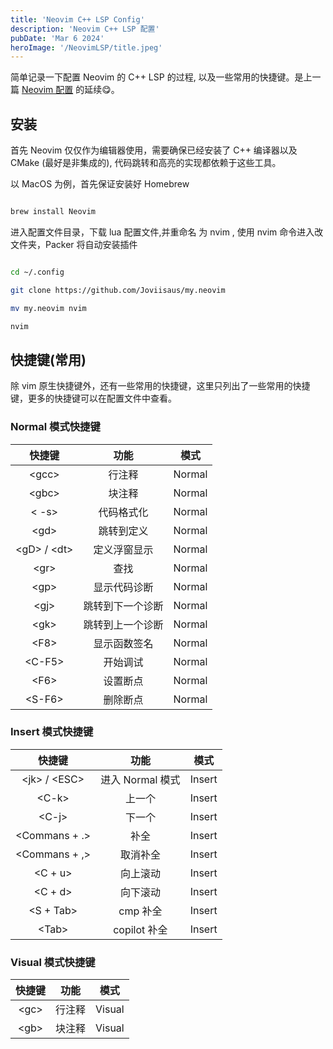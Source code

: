 ```yaml
---
title: 'Neovim C++ LSP Config'
description: 'Neovim C++ LSP 配置'
pubDate: 'Mar 6 2024'
heroImage: '/NeovimLSP/title.jpeg'
---
```


简单记录一下配置 Neovim 的 C++ LSP 的过程, 以及一些常用的快捷键。是上一篇 [Neovim 配置](/Neovim.md) 的延续😋。

## 安装

首先 Neovim 仅仅作为编辑器使用，需要确保已经安装了 C++ 编译器以及 CMake (最好是非集成的), 代码跳转和高亮的实现都依赖于这些工具。

以 MacOS 为例，首先保证安装好 Homebrew


```bash

brew install Neovim

```

进入配置文件目录，下载 lua 配置文件,并重命名 为 nvim , 使用 nvim 命令进入改文件夹，Packer 将自动安装插件

```bash

cd ~/.config 

git clone https://github.com/Joviisaus/my.neovim

mv my.neovim nvim

nvim

```

## 快捷键(常用)

除 vim 原生快捷键外，还有一些常用的快捷键，这里只列出了一些常用的快捷键，更多的快捷键可以在配置文件中查看。


### Normal 模式快捷键

| 快捷键  | 功能   | 模式   |
|:--------------: | :--------------: | :--------------: |
| \<gcc>    |   行注释   | Normal     |
| \<gbc>    |   块注释   | Normal     |
| < -s>    |   代码格式化   | Normal     |
| \<gd>    |   跳转到定义   | Normal     |
| \<gD> / \<dt>    |   定义浮窗显示   | Normal     |
| \<gr>    |   查找   | Normal     |
| \<gp>    |   显示代码诊断   | Normal     |
| \<gj>    |   跳转到下一个诊断   | Normal     |
| \<gk>    |   跳转到上一个诊断   | Normal     |
| \<F8>    |   显示函数签名   | Normal     |
| \<C-F5>    |   开始调试      | Normal       |
| \<F6>      |   设置断点        | Normal    |
| \<S-F6>    |   删除断点        | Normal    |

### Insert 模式快捷键

| 快捷键  | 功能   | 模式   |
|:--------------: | :--------------: | :--------------: |
| \<jk> / \<ESC>    |   进入 Normal 模式   | Insert     |
| \<C-k>    |   上一个   | Insert     |
| \<C-j>    |   下一个   | Insert     |
| \<Commans + .>    |   补全   | Insert     |
| \<Commans + ,>    |   取消补全   | Insert     |
| \<C + u>  |   向上滚动   | Insert     |
| \<C + d>  |   向下滚动   | Insert     |
| \<S + Tab>    | cmp 补全   | Insert     |
| \<Tab>    |   copilot 补全   | Insert     |

### Visual 模式快捷键

| 快捷键  | 功能   | 模式   |
|:--------------: | :--------------: | :--------------: |
| \<gc>    |   行注释   | Visual     |
| \<gb>     |   块注释   | Visual     |






